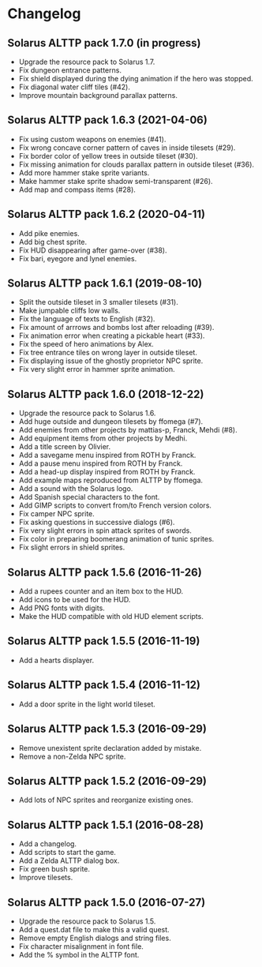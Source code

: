 # Changelog

## Solarus ALTTP pack 1.7.0 (in progress)

* Upgrade the resource pack to Solarus 1.7.
* Fix dungeon entrance patterns.
* Fix shield displayed during the dying animation if the hero was stopped.
* Fix diagonal water cliff tiles (#42).
* Improve mountain background parallax patterns.

## Solarus ALTTP pack 1.6.3 (2021-04-06)

* Fix using custom weapons on enemies (#41).
* Fix wrong concave corner pattern of caves in inside tilesets (#29).
* Fix border color of yellow trees in outside tileset (#30).
* Fix missing animation for clouds parallax pattern in outside tileset (#36).
* Add more hammer stake sprite variants.
* Make hammer stake sprite shadow semi-transparent (#26).
* Add map and compass items (#28).

## Solarus ALTTP pack 1.6.2 (2020-04-11)

* Add pike enemies.
* Add big chest sprite.
* Fix HUD disappearing after game-over (#38).
* Fix bari, eyegore and lynel enemies.

## Solarus ALTTP pack 1.6.1 (2019-08-10)

* Split the outside tileset in 3 smaller tilesets (#31).
* Make jumpable cliffs low walls.
* Fix the language of texts to English (#32).
* Fix amount of arrrows and bombs lost after reloading (#39).
* Fix animation error when creating a pickable heart (#33).
* Fix the speed of hero animations by Alex.
* Fix tree entrance tiles on wrong layer in outside tileset.
* Fix displaying issue of the ghostly proprietor NPC sprite.
* Fix very slight error in hammer sprite animation.

## Solarus ALTTP pack 1.6.0 (2018-12-22)

* Upgrade the resource pack to Solarus 1.6.
* Add huge outside and dungeon tilesets by ffomega (#7).
* Add enemies from other projects by mattias-p, Franck, Mehdi (#8).
* Add equipment items from other projects by Medhi.
* Add a title screen by Olivier.
* Add a savegame menu inspired from ROTH by Franck.
* Add a pause menu inspired from ROTH by Franck.
* Add a head-up display inspired from ROTH by Franck.
* Add example maps reproduced from ALTTP by ffomega.
* Add a sound with the Solarus logo.
* Add Spanish special characters to the font.
* Add GIMP scripts to convert from/to French version colors.
* Fix camper NPC sprite.
* Fix asking questions in successive dialogs (#6).
* Fix very slight errors in spin attack sprites of swords.
* Fix color in preparing boomerang animation of tunic sprites.
* Fix slight errors in shield sprites.

## Solarus ALTTP pack 1.5.6 (2016-11-26)

* Add a rupees counter and an item box to the HUD.
* Add icons to be used for the HUD.
* Add PNG fonts with digits.
* Make the HUD compatible with old HUD element scripts.

## Solarus ALTTP pack 1.5.5 (2016-11-19)

* Add a hearts displayer.

## Solarus ALTTP pack 1.5.4 (2016-11-12)

* Add a door sprite in the light world tileset.

## Solarus ALTTP pack 1.5.3 (2016-09-29)

* Remove unexistent sprite declaration added by mistake.
* Remove a non-Zelda NPC sprite.

## Solarus ALTTP pack 1.5.2 (2016-09-29)

* Add lots of NPC sprites and reorganize existing ones.

## Solarus ALTTP pack 1.5.1 (2016-08-28)

* Add a changelog.
* Add scripts to start the game.
* Add a Zelda ALTTP dialog box.
* Fix green bush sprite.
* Improve tilesets.

## Solarus ALTTP pack 1.5.0 (2016-07-27)

* Upgrade the resource pack to Solarus 1.5.
* Add a quest.dat file to make this a valid quest.
* Remove empty English dialogs and string files.
* Fix character misalignment in font file.
* Add the % symbol in the ALTTP font.
